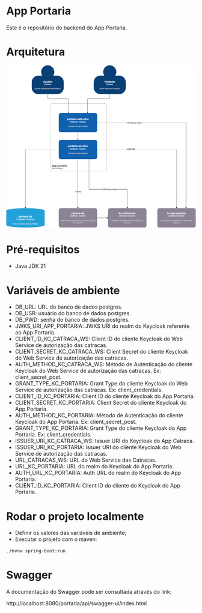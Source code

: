 # App Portaria

Este é o repositório do backend do App Portaria.

# Arquitetura

![Arquitetura](./arquitetura.png)

# Pré-requisitos

- Java JDK 21

# Variáveis de ambiente

- DB_URL: URL do banco de dados postgres.
- DB_USR: usuário do banco de dados postgres.
- DB_PWD: senha do banco de dados postgres.
- JWKS_URI_APP_PORTARIA: JWKS URI do realm do Keycloak referente ao App Portaria.
- CLIENT_ID_KC_CATRACA_WS: Client ID do cliente Keycloak do Web Service de autorização das catracas.
- CLIENT_SECRET_KC_CATRACA_WS: Client Secret do cliente Keycloak do Web Service de autorização das catracas.
- AUTH_METHOD_KC_CATRACA_WS: Método de Autenticação do cliente Keycloak do Web Service de autorização das catracas. Ex: client_secret_post.
- GRANT_TYPE_KC_PORTARIA: Grant Type do cliente Keycloak do Web Service de autorização das catracas. Ex: client_credentials.
- CLIENT_ID_KC_PORTARIA: Client ID do cliente Keycloak do App Portaria.
- CLIENT_SECRET_KC_PORTARIA: Client Secret do cliente Keycloak do App Portaria.
- AUTH_METHOD_KC_PORTARIA: Método de Autenticação do cliente Keycloak do App Portaria. Ex: client_secret_post.
- GRANT_TYPE_KC_PORTARIA: Grant Type do cliente Keycloak do App Portaria. Ex: client_credentials. 
- ISSUER_URI_KC_CATRACA_WS: Issuer URI do Keycloak do App Catraca.
- ISSUER_URI_KC_PORTARIA: Issuer URI do cliente Keycloak do Web Service de autorização das catracas. 
- URL_CATRACAS_WS: URL do Web Service das Catracas.
- URL_KC_PORTARIA: URL do realm do Keycloak do App Portaria.
- AUTH_URL_KC_PORTARIA: Auth URL do realm do Keycloak do App Portaria.
- CLIENT_ID_KC_PORTARIA: Client ID do cliente do Keycloak do App Portaria.

# Rodar o projeto localmente

- Definir os valores das variáveis de ambiente;
- Executar o projeto com o maven:
```bash
./mvnw spring-boot:run
```

# Swagger

A documentação do Swagger pode ser consultada através do link:

http://localhost:8080/portaria/api/swagger-ui/index.html